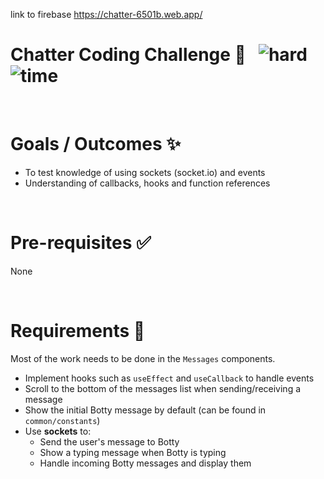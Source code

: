 link to firebase 
https://chatter-6501b.web.app/

# Chatter Coding Challenge 🤖 &nbsp; ![hard](https://img.shields.io/badge/-Hard-red) ![time](https://img.shields.io/badge/%E2%8F%B0-60m-blue)

&nbsp;

# Goals / Outcomes ✨

- To test knowledge of using sockets (socket.io) and events
- Understanding of callbacks, hooks and function references

&nbsp;

# Pre-requisites ✅

None

&nbsp;

# Requirements 📖

Most of the work needs to be done in the `Messages` components.

- Implement hooks such as `useEffect` and `useCallback` to handle events
- Scroll to the bottom of the messages list when sending/receiving a message
- Show the initial Botty message by default (can be found in `common/constants`)
- Use **sockets** to:
  - Send the user's message to Botty
  - Show a typing message when Botty is typing
  - Handle incoming Botty messages and display them
